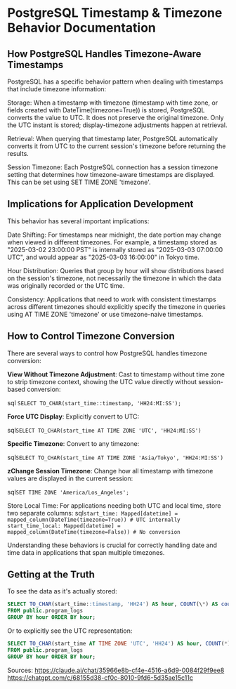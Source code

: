 # PostgreSQL Timestamp & Timezone Behavior Documentation

## How PostgreSQL Handles Timezone-Aware Timestamps

PostgreSQL has a specific behavior pattern when dealing with timestamps that include timezone information:

Storage: When a timestamp with timezone (timestamp with time zone, or fields created with DateTime(timezone=True)) is stored, PostgreSQL converts the value to UTC. It does not preserve the original timezone. Only the UTC instant is stored; display-timezone adjustments happen at retrieval.

Retrieval: When querying that timestamp later, PostgreSQL automatically converts it from UTC to the current session's timezone before returning the results.

Session Timezone: Each PostgreSQL connection has a session timezone setting that determines how timezone-aware timestamps are displayed. This can be set using SET TIME ZONE 'timezone'.

## Implications for Application Development

This behavior has several important implications:

Date Shifting: For timestamps near midnight, the date portion may change when viewed in different timezones. For example, a timestamp stored as "2025-03-02 23:00:00 PST" is internally stored as "2025-03-03 07:00:00 UTC", and would appear as "2025-03-03 16:00:00" in Tokyo time.

Hour Distribution: Queries that group by hour will show distributions based on the session's timezone, not necessarily the timezone in which the data was originally recorded or the UTC time.

Consistency: Applications that need to work with consistent timestamps across different timezones should explicitly specify the timezone in queries using AT TIME ZONE 'timezone' or use timezone-naive timestamps.

## How to Control Timezone Conversion

There are several ways to control how PostgreSQL handles timezone conversion:

**View Without Timezone Adjustment**: Cast to timestamp without time zone to strip timezone context, showing the UTC value directly without session-based conversion:

sql `SELECT TO_CHAR(start_time::timestamp, 'HH24:MI:SS');`

**Force UTC Display**: Explicitly convert to UTC:

sql`SELECT TO_CHAR(start_time AT TIME ZONE 'UTC', 'HH24:MI:SS')`

**Specific Timezone**: Convert to any timezone:

sql`SELECT TO_CHAR(start_time AT TIME ZONE 'Asia/Tokyo', 'HH24:MI:SS')`

**zChange Session Timezone**: Change how all timestamp with timezone values are displayed in the current session:

sql`SET TIME ZONE 'America/Los_Angeles';`

Store Local Time: For applications needing both UTC and local time, store two separate columns:
sql`start_time: Mapped[datetime] = mapped_column(DateTime(timezone=True)) # UTC internally`
`start_time_local: Mapped[datetime] = mapped_column(DateTime(timezone=False)) # No conversion`

Understanding these behaviors is crucial for correctly handling date and time data in applications that span multiple timezones.

## Getting at the Truth

To see the data as it's actually stored:

```sql
SELECT TO_CHAR(start_time::timestamp, 'HH24') AS hour, COUNT(\*) AS count
FROM public.program_logs
GROUP BY hour ORDER BY hour;
```

Or to explicitly see the UTC representation:

```sql
SELECT TO_CHAR(start_time AT TIME ZONE 'UTC', 'HH24') AS hour, COUNT(*) AS count
FROM public.program_logs
GROUP BY hour ORDER BY hour;
```

Sources:
https://claude.ai/chat/35966e8b-cf4e-4516-a6d9-0084f29f9ee8
https://chatgpt.com/c/68155d38-cf0c-8010-9fd6-5d35ae15c11c
